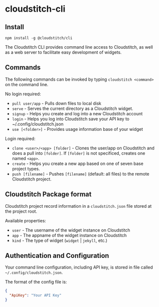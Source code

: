 # cloudstitch-cli

## Install

```
npm install -g @cloudstitch/cli
```

The Cloudstitch CLI provides command line access to Cloudstitch, as well as a web server to facilitate easy development of widgets.

## Commands

The following commands can be invoked by typing `cloudstitch <command>` on the command line.

No login required:

* `pull user/app` - Pulls down files to local disk
* `serve` - Serves the current directory as a Cloudstitch widget.
* `signup` - Helps you create and log into a new Cloudstitch account
* `login` - Helps you log into Cloudstitch save your API key to ~/.config/cloudstitch.json
* `use [<folder>]` - Provides usage information base of your widget
 
Login required:

* `clone <user>/<app> [folder]` - Clones the user/app on Cloudstitch and does a pull into `[folder]`. If `[folder]` is not specificed, creates one named `<app>`. 
* `create` - Helps you create a new app based on one of seven base project types.
* `push [filename]` - Pushes `[filename]` (default: all files) to the remote Cloudstitch project.

## Cloudstitch Package format 

Cloudstitch project record information in a `cloudstitch.json` file stored at the project root.

Available properties:

* `user` - The username of the widget instance on Cloudstitch
* `app` - The appname of the widget instance on Cloudstitch
* `kind` - The type of widget (`widget` | `jekyll`, etc.)

## Authentication and Configuration

Your command line configuration, including API key, is stored in file called `~/.config/cloudstitch.json`.

The format of the config file is:

```json
{
  "ApiKey": "Your API Key"
}
```
